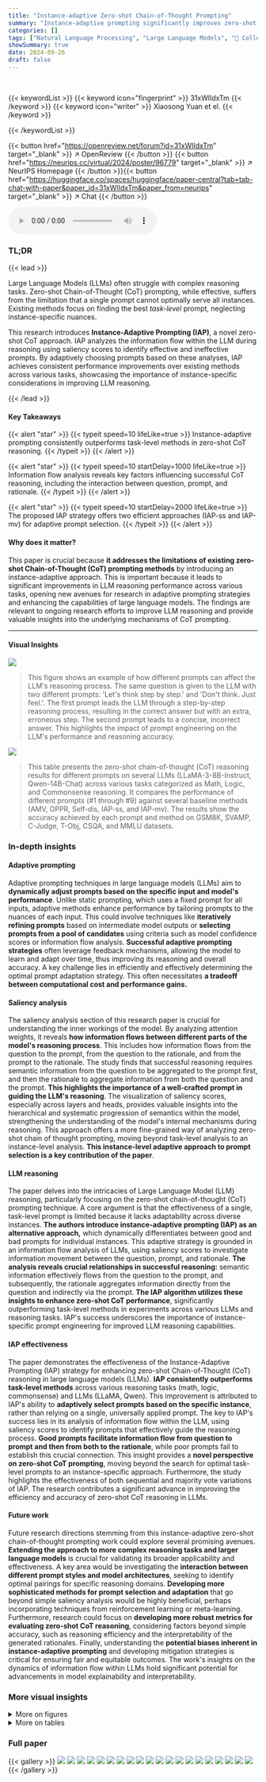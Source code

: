 ```yaml
---
title: "Instance-adaptive Zero-shot Chain-of-Thought Prompting"
summary: "Instance-adaptive prompting significantly improves zero-shot Chain-of-Thought reasoning in LLMs by dynamically selecting prompts tailored to each instance, leading to consistent performance gains acro..."
categories: []
tags: ["Natural Language Processing", "Large Language Models", "🏢 College of Computer Science and Technology, Jilin University",]
showSummary: true
date: 2024-09-26
draft: false
---
```


<br>

{{< keywordList >}}
{{< keyword icon="fingerprint" >}} 31xWlIdxTm {{< /keyword >}}
{{< keyword icon="writer" >}} Xiaosong Yuan et el. {{< /keyword >}}
 
{{< /keywordList >}}

{{< button href="https://openreview.net/forum?id=31xWlIdxTm" target="_blank" >}}
↗ OpenReview
{{< /button >}}
{{< button href="https://neurips.cc/virtual/2024/poster/96779" target="_blank" >}}
↗ NeurIPS Homepage
{{< /button >}}{{< button href="https://huggingface.co/spaces/huggingface/paper-central?tab=tab-chat-with-paper&paper_id=31xWlIdxTm&paper_from=neurips" target="_blank" >}}
↗ Chat
{{< /button >}}



<audio controls>
    <source src="https://ai-paper-reviewer.com/31xWlIdxTm/podcast.wav" type="audio/wav">
    Your browser does not support the audio element.
</audio>


### TL;DR


{{< lead >}}

Large Language Models (LLMs) often struggle with complex reasoning tasks.  Zero-shot Chain-of-Thought (CoT) prompting, while effective, suffers from the limitation that a single prompt cannot optimally serve all instances. Existing methods focus on finding the best *task-level* prompt, neglecting instance-specific nuances.

This research introduces **Instance-Adaptive Prompting (IAP)**, a novel zero-shot CoT approach.  IAP analyzes the information flow within the LLM during reasoning using saliency scores to identify effective and ineffective prompts.  By adaptively choosing prompts based on these analyses, IAP achieves consistent performance improvements over existing methods across various tasks, showcasing the importance of instance-specific considerations in improving LLM reasoning.

{{< /lead >}}


#### Key Takeaways

{{< alert "star" >}}
{{< typeit speed=10 lifeLike=true >}} Instance-adaptive prompting consistently outperforms task-level methods in zero-shot CoT reasoning. {{< /typeit >}}
{{< /alert >}}

{{< alert "star" >}}
{{< typeit speed=10 startDelay=1000 lifeLike=true >}} Information flow analysis reveals key factors influencing successful CoT reasoning, including the interaction between question, prompt, and rationale. {{< /typeit >}}
{{< /alert >}}

{{< alert "star" >}}
{{< typeit speed=10 startDelay=2000 lifeLike=true >}} The proposed IAP strategy offers two efficient approaches (IAP-ss and IAP-mv) for adaptive prompt selection. {{< /typeit >}}
{{< /alert >}}

#### Why does it matter?
This paper is crucial because **it addresses the limitations of existing zero-shot Chain-of-Thought (CoT) prompting methods** by introducing an instance-adaptive approach.  This is important because it leads to significant improvements in LLM reasoning performance across various tasks, opening new avenues for research in adaptive prompting strategies and enhancing the capabilities of large language models. The findings are relevant to ongoing research efforts to improve LLM reasoning and provide valuable insights into the underlying mechanisms of CoT prompting.

------
#### Visual Insights



![](https://ai-paper-reviewer.com/31xWlIdxTm/figures_1_1.jpg)

> This figure shows an example of how different prompts can affect the LLM's reasoning process.  The same question is given to the LLM with two different prompts: 'Let's think step by step.' and 'Don't think. Just feel.'. The first prompt leads the LLM through a step-by-step reasoning process, resulting in the correct answer but with an extra, erroneous step. The second prompt leads to a concise, incorrect answer. This highlights the impact of prompt engineering on the LLM's performance and reasoning accuracy.





![](https://ai-paper-reviewer.com/31xWlIdxTm/tables_7_1.jpg)

> This table presents the zero-shot chain-of-thought (CoT) reasoning results for different prompts on several LLMs (LLaMA-3-8B-Instruct, Qwen-14B-Chat) across various tasks categorized as Math, Logic, and Commonsense reasoning.  It compares the performance of different prompts (#1 through #9) against several baseline methods (AMV, OPPR, Self-dis, IAP-ss, and IAP-mv).  The results show the accuracy achieved by each prompt and method on GSM8K, SVAMP, C-Judge, T-Obj, CSQA, and MMLU datasets.





### In-depth insights


#### Adaptive prompting
Adaptive prompting techniques in large language models (LLMs) aim to **dynamically adjust prompts based on the specific input and model's performance**.  Unlike static prompting, which uses a fixed prompt for all inputs, adaptive methods enhance performance by tailoring prompts to the nuances of each input.  This could involve techniques like **iteratively refining prompts** based on intermediate model outputs or **selecting prompts from a pool of candidates** using criteria such as model confidence scores or information flow analysis.  **Successful adaptive prompting strategies** often leverage feedback mechanisms, allowing the model to learn and adapt over time, thus improving its reasoning and overall accuracy.  A key challenge lies in efficiently and effectively determining the optimal prompt adaptation strategy.  This often necessitates **a tradeoff between computational cost and performance gains.**

#### Saliency analysis
The saliency analysis section of this research paper is crucial for understanding the inner workings of the model. By analyzing attention weights, it reveals **how information flows between different parts of the model's reasoning process**. This includes how information flows from the question to the prompt, from the question to the rationale, and from the prompt to the rationale.  The study finds that successful reasoning requires semantic information from the question to be aggregated to the prompt first, and then the rationale to aggregate information from both the question and the prompt. **This highlights the importance of a well-crafted prompt in guiding the LLM's reasoning**. The visualization of saliency scores, especially across layers and heads, provides valuable insights into the hierarchical and systematic progression of semantics within the model, strengthening the understanding of the model's internal mechanisms during reasoning. This approach offers a more fine-grained way of analyzing zero-shot chain of thought prompting, moving beyond task-level analysis to an instance-level analysis. **This instance-level adaptive approach to prompt selection is a key contribution of the paper**.

#### LLM reasoning
The paper delves into the intricacies of Large Language Model (LLM) reasoning, particularly focusing on the zero-shot chain-of-thought (CoT) prompting technique.  A core argument is that the effectiveness of a single, task-level prompt is limited because it lacks adaptability across diverse instances.  **The authors introduce instance-adaptive prompting (IAP) as an alternative approach,** which dynamically differentiates between good and bad prompts for individual instances.  This adaptive strategy is grounded in an information flow analysis of LLMs, using saliency scores to investigate information movement between the question, prompt, and rationale.  **The analysis reveals crucial relationships in successful reasoning:** semantic information effectively flows from the question to the prompt, and subsequently, the rationale aggregates information directly from the question and indirectly via the prompt.  **The IAP algorithm utilizes these insights to enhance zero-shot CoT performance**, significantly outperforming task-level methods in experiments across various LLMs and reasoning tasks.  IAP's success underscores the importance of instance-specific prompt engineering for improved LLM reasoning capabilities.

#### IAP effectiveness
The paper demonstrates the effectiveness of the Instance-Adaptive Prompting (IAP) strategy for enhancing zero-shot Chain-of-Thought (CoT) reasoning in large language models (LLMs).  **IAP consistently outperforms task-level methods** across various reasoning tasks (math, logic, commonsense) and LLMs (LLaMA, Qwen).  This improvement is attributed to IAP's ability to **adaptively select prompts based on the specific instance**, rather than relying on a single, universally applied prompt.  The key to IAP's success lies in its analysis of information flow within the LLM, using saliency scores to identify prompts that effectively guide the reasoning process.  **Good prompts facilitate information flow from question to prompt and then from both to the rationale**, while poor prompts fail to establish this crucial connection.  This insight provides a **novel perspective on zero-shot CoT prompting**, moving beyond the search for optimal task-level prompts to an instance-specific approach.  Furthermore, the study highlights the effectiveness of both sequential and majority vote variations of IAP. The research contributes a significant advance in improving the efficiency and accuracy of zero-shot CoT reasoning in LLMs.

#### Future work
Future research directions stemming from this instance-adaptive zero-shot chain-of-thought prompting work could explore several promising avenues.  **Extending the approach to more complex reasoning tasks and larger language models** is crucial for validating its broader applicability and effectiveness.  A key area would be investigating the **interaction between different prompt styles and model architectures**, seeking to identify optimal pairings for specific reasoning domains.  **Developing more sophisticated methods for prompt selection and adaptation** that go beyond simple saliency analysis would be highly beneficial, perhaps incorporating techniques from reinforcement learning or meta-learning.  Furthermore, research could focus on **developing more robust metrics for evaluating zero-shot CoT reasoning**, considering factors beyond simple accuracy, such as reasoning efficiency and the interpretability of the generated rationales.  Finally, understanding the **potential biases inherent in instance-adaptive prompting** and developing mitigation strategies is critical for ensuring fair and equitable outcomes.  The work's insights on the dynamics of information flow within LLMs hold significant potential for advancements in model explainability and interpretability.


### More visual insights

<details>
<summary>More on figures
</summary>


![](https://ai-paper-reviewer.com/31xWlIdxTm/figures_2_1.jpg)

> This figure visualizes the saliency matrices for good and bad reasoning examples using two different prompts: 'Let's think step by step' and 'Don't think, just feel.'  The color intensity represents the strength of information flow between the question, prompt, and rationale.  The red, blue, and green boxes highlight the question-to-prompt, question-to-rationale, and prompt-to-rationale information flow, respectively.  The figure demonstrates how the information flow differs between successful and unsuccessful reasoning instances.


![](https://ai-paper-reviewer.com/31xWlIdxTm/figures_3_1.jpg)

> This bar chart compares the average saliency scores for three different information flows (question-to-prompt, question-to-rationale, prompt-to-rationale) between good and bad reasoning instances from the GSM8K dataset.  The higher saliency scores for good reasoning instances across all three flows suggest that successful reasoning involves a strong interplay between the question, prompt, and rationale, where the prompt effectively captures the question's semantics and the rationale aggregates information from both the question and the prompt.


![](https://ai-paper-reviewer.com/31xWlIdxTm/figures_4_1.jpg)

> This figure shows the saliency scores for the interaction between the question, prompt, and rationale across different layers of the LLM.  The saliency score represents the strength of the semantic information flow between these components.  The results indicate that effective prompts show a high saliency score in the initial layers (shallow layers), transferring information from the question to the prompt and then to the rationale. Ineffective prompts show much lower saliency scores, especially in the shallow layers.


![](https://ai-paper-reviewer.com/31xWlIdxTm/figures_5_1.jpg)

> This figure visualizes the saliency scores for three different information flows within the LLM: question to prompt, question to rationale, and prompt to rationale.  The heatmaps show the distribution of saliency scores across different layers and heads of the transformer model.  Darker colors indicate stronger information flow.  The figure helps to illustrate the different information aggregation patterns between successful and unsuccessful reasoning paths.


![](https://ai-paper-reviewer.com/31xWlIdxTm/figures_8_1.jpg)

> This figure shows a comparison of the efficiency and accuracy of different prompting strategies for the 'Tracking Shuffle Objects' task, using the LLaMA-3-8B-Instruct language model.  The strategies compared are 0-shot (using the best single prompt found for the task), Self-discover, IAP-mv (Instance-Adaptive Prompting - majority vote), and IAP-ss (Instance-Adaptive Prompting - sequential substitution). The x-axis represents the time taken per iteration in seconds, and the y-axis represents the accuracy achieved.  The figure demonstrates the trade-off between efficiency and accuracy offered by the different approaches; IAP-mv achieves high accuracy but at the cost of longer processing time.


![](https://ai-paper-reviewer.com/31xWlIdxTm/figures_13_1.jpg)

> This figure visualizes the saliency scores (representing the flow of semantic information) between different components (question, prompt, rationale) across multiple layers of an LLM during zero-shot chain-of-thought reasoning.  It compares the information flow for both 'good' prompts (leading to correct answers) and 'bad' prompts (leading to incorrect answers).  The different lines show the saliency at each layer for each of the three relationships. The graph shows that effective prompts have a strong information flow from the question to the prompt in the earlier layers and a sustained flow from both the question and the prompt to the rationale across most layers, while ineffective prompts show a weaker flow of information.


![](https://ai-paper-reviewer.com/31xWlIdxTm/figures_13_2.jpg)

> This figure visualizes the saliency scores across different heads and layers of a transformer model for three different semantic relationships: question-to-prompt, question-to-rationale, and prompt-to-rationale.  The intensity of the color represents the strength of the interaction, with darker colors indicating stronger interactions. The figure allows for a detailed analysis of how information flows between these components during the zero-shot chain of thought (CoT) reasoning process.


</details>




<details>
<summary>More on tables
</summary>


![](https://ai-paper-reviewer.com/31xWlIdxTm/tables_7_2.jpg)
> This table presents the results of zero-shot chain-of-thought (CoT) prompting experiments using different prompts on several large language models (LLMs) across various reasoning tasks.  The tasks are categorized into math, logic, and commonsense reasoning. Results show the accuracy of each LLM with different prompts, including the performance of some baseline methods (AMV, OPPR, Self-dis).  The table highlights that no single prompt performs best across all tasks and models. 

![](https://ai-paper-reviewer.com/31xWlIdxTm/tables_8_1.jpg)
> This table presents the accuracy and inference time taken by the LLaMA-3-8B-Instruct model on the SVAMP dataset using different orders and numbers of prompts in the Instance-Adaptive Prompting (IAP) strategy.  It showcases how the order and quantity of prompts impact the model's performance and computational cost. The results highlight the trade-off between efficiency and accuracy when employing the IAP-ss approach.

![](https://ai-paper-reviewer.com/31xWlIdxTm/tables_12_1.jpg)
> This table presents the results of zero-shot Chain-of-Thought (CoT) prompting experiments using different prompts on various tasks and LLMs. It compares the performance of different prompts, including those generated by optimization algorithms,  and shows the accuracy achieved on math, logic, and commonsense reasoning tasks.

![](https://ai-paper-reviewer.com/31xWlIdxTm/tables_12_2.jpg)
> This table presents the results of zero-shot chain-of-thought (CoT) prompting experiments using different prompts on various tasks and two large language models (LLMs): LLaMA-3-8B-Instruct and Qwen-14B-Chat.  It shows accuracy scores for math, logic, and commonsense reasoning tasks.  Results for other LLMs are included in the appendix.  The table also includes a comparison with other state-of-the-art methods for finding optimal prompts.

![](https://ai-paper-reviewer.com/31xWlIdxTm/tables_12_3.jpg)
> This table presents the accuracy results of the Instance-Adaptive Prompting (IAP-mv) method on three categories of reasoning tasks (Math, Logic, and Commonsense) using the LLaMA-2-13B-Chat language model.  It compares the performance of different prompt combinations, categorized as 'Instructive', 'Misleading', and 'Irrelevant',  and combinations thereof, to assess the effect of prompt consistency and complementarity on reasoning accuracy.  The results showcase how combining different types of prompts affects the overall performance of the model on various reasoning challenges.

![](https://ai-paper-reviewer.com/31xWlIdxTm/tables_13_1.jpg)
> This table presents the results of zero-shot chain-of-thought (CoT) prompting experiments using various prompts on several language models (LLMs): LLaMA-3-8B-Instruct and Qwen-14B-Chat.  It compares the performance across different prompts ('#1' to '#9') and baselines (AMV, OPPR, Self-discover, IAP-ss, IAP-mv) on a range of tasks categorized as math, logic, and commonsense reasoning.  The results are shown as accuracy percentages for each task and LLM.

![](https://ai-paper-reviewer.com/31xWlIdxTm/tables_14_1.jpg)
> This table presents the accuracy achieved by the LLaMA-3-8B-Instruct model on the GSM8K dataset using different threshold values for the instance-adaptive prompting strategy (IAP-ss).  The threshold determines whether a prompt is considered 'good' or 'bad' based on its saliency score. The table shows how accuracy changes with different thresholds, helping to find the optimal value for separating good and bad prompts.

![](https://ai-paper-reviewer.com/31xWlIdxTm/tables_14_2.jpg)
> This table presents the accuracy results obtained using different thresholds with the LLaMA-3-8B-Instruct model on the GSM8K dataset.  It shows how the accuracy varies as the threshold changes, indicating the impact of the threshold on the model's performance for this specific task and model.

</details>




### Full paper

{{< gallery >}}
<img src="https://ai-paper-reviewer.com/31xWlIdxTm/1.png" class="grid-w50 md:grid-w33 xl:grid-w25" />
<img src="https://ai-paper-reviewer.com/31xWlIdxTm/2.png" class="grid-w50 md:grid-w33 xl:grid-w25" />
<img src="https://ai-paper-reviewer.com/31xWlIdxTm/3.png" class="grid-w50 md:grid-w33 xl:grid-w25" />
<img src="https://ai-paper-reviewer.com/31xWlIdxTm/4.png" class="grid-w50 md:grid-w33 xl:grid-w25" />
<img src="https://ai-paper-reviewer.com/31xWlIdxTm/5.png" class="grid-w50 md:grid-w33 xl:grid-w25" />
<img src="https://ai-paper-reviewer.com/31xWlIdxTm/6.png" class="grid-w50 md:grid-w33 xl:grid-w25" />
<img src="https://ai-paper-reviewer.com/31xWlIdxTm/7.png" class="grid-w50 md:grid-w33 xl:grid-w25" />
<img src="https://ai-paper-reviewer.com/31xWlIdxTm/8.png" class="grid-w50 md:grid-w33 xl:grid-w25" />
<img src="https://ai-paper-reviewer.com/31xWlIdxTm/9.png" class="grid-w50 md:grid-w33 xl:grid-w25" />
<img src="https://ai-paper-reviewer.com/31xWlIdxTm/10.png" class="grid-w50 md:grid-w33 xl:grid-w25" />
<img src="https://ai-paper-reviewer.com/31xWlIdxTm/11.png" class="grid-w50 md:grid-w33 xl:grid-w25" />
<img src="https://ai-paper-reviewer.com/31xWlIdxTm/12.png" class="grid-w50 md:grid-w33 xl:grid-w25" />
<img src="https://ai-paper-reviewer.com/31xWlIdxTm/13.png" class="grid-w50 md:grid-w33 xl:grid-w25" />
<img src="https://ai-paper-reviewer.com/31xWlIdxTm/14.png" class="grid-w50 md:grid-w33 xl:grid-w25" />
<img src="https://ai-paper-reviewer.com/31xWlIdxTm/15.png" class="grid-w50 md:grid-w33 xl:grid-w25" />
<img src="https://ai-paper-reviewer.com/31xWlIdxTm/16.png" class="grid-w50 md:grid-w33 xl:grid-w25" />
<img src="https://ai-paper-reviewer.com/31xWlIdxTm/17.png" class="grid-w50 md:grid-w33 xl:grid-w25" />
<img src="https://ai-paper-reviewer.com/31xWlIdxTm/18.png" class="grid-w50 md:grid-w33 xl:grid-w25" />
<img src="https://ai-paper-reviewer.com/31xWlIdxTm/19.png" class="grid-w50 md:grid-w33 xl:grid-w25" />
<img src="https://ai-paper-reviewer.com/31xWlIdxTm/20.png" class="grid-w50 md:grid-w33 xl:grid-w25" />
{{< /gallery >}}